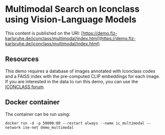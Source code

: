 # Multimodal Search on Iconclass using Vision-Language Models

This content is published on the URI: [https://demo.fiz-karlsruhe.de/iconclass/multimodal/index.html](https://demo.fiz-karlsruhe.de/iconclass/multimodal/index.html)


## Resources

This demo requires a database of images annotated with Iconclass codes and a FAISS index with the pre-computed CLIP embeddings for each image. If you are interested in the data to run this demo, you can use the [ICONCLASS forum](https://forum.iconclass.org/latest).

## Docker container

The container can be run using:

```shell
docker run -d -p 50000:80 --restart always --name ic_multimodal --network ise-net demo_multimodal
```
